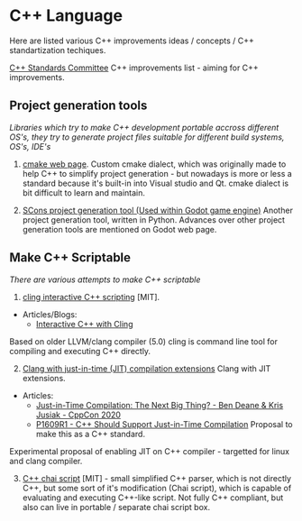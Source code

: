 # C++ Language

Here are listed various C++ improvements ideas / concepts / C++ standartization techiques.

[C++ Standards Committee](http://www.open-std.org/jtc1/sc22/wg21/) C++ improvements list - aiming for C++ improvements.

## Project generation tools

*Libraries which try to make C++ development portable accross different OS's, they try to generate project files suitable for different build systems, OS's, IDE's*

1. [cmake web page](https://cmake.org/). Custom cmake dialect, which was originally made to help C++ to simplify project generation - but nowadays is more or less 
a standard because it's built-in into Visual studio and Qt. cmake dialect is bit difficult to learn and maintain.

2. [SCons project generation tool (Used within Godot game engine)](https://docs.godotengine.org/en/stable/development/compiling/introduction_to_the_buildsystem.html) Another project generation tool, written in Python. Advances over other project generation tools are mentioned on Godot web page.

## Make C++ Scriptable

*There are various attempts to make C++ scriptable*

1. [cling interactive C++ scripting](https://github.com/root-project/cling) [MIT].

  * Articles/Blogs:
    * [Interactive C++ with Cling](https://blog.llvm.org/posts/2020-11-30-interactive-cpp-with-cling/)

Based on older LLVM/clang compiler (5.0) cling is command line tool for compiling and executing C++ directly.

2. [Clang with just-in-time (JIT) compilation extensions](https://github.com/hfinkel/llvm-project-cxxjit) Clang with JIT extensions.

  * Articles:
    * [Just-in-Time Compilation: The Next Big Thing? - Ben Deane & Kris Jusiak - CppCon 2020](https://www.youtube.com/watch?v=I3ov8HcdVKw)
    * [P1609R1 - C++ Should Support Just-in-Time Compilation](http://www.open-std.org/jtc1/sc22/wg21/docs/papers/2019/p1609r1.html) Proposal to make this as a C++ standard.

Experimental proposal of enabling JIT on C++ compiler - targetted for linux and clang compiler.

3. [C++ chai script](http://chaiscript.com/) [MIT] - small simplified C++ parser, which is not directly C++, but some sort of it's modification (Chai script), which is capable of evaluating and executing C++-like script. Not fully C++ compliant, but also can live in portable / separate chai script box.

